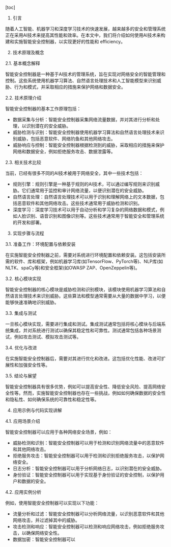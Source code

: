 
[toc]                    
                
                
1. 引言

随着人工智能、机器学习和深度学习技术的快速发展，越来越多的安全和管理系统正在采用AI技术来提高其性能和效率。在本文中，我们将介绍如何使用AI技术来构建和实施智能安全控制器，以实现更好的性能和 efficiency。

2. 技术原理及概念

2.1. 基本概念解释

智能安全控制器是一种基于AI技术的管理系统，旨在实现对网络安全的智能管理和控制。这些系统使用机器学习算法、自然语言处理技术和人工智能模型来识别威胁、行为和模式，并采取相应的措施来保护网络和数据安全。

2.2. 技术原理介绍

智能安全控制器的基本工作原理包括：

- 数据采集与分析：智能安全控制器采集网络流量数据，并对其进行分析和处理，以识别潜在的安全威胁。
- 威胁检测与识别：智能安全控制器使用机器学习算法和自然语言处理技术来识别威胁，包括恶意软件、网络钓鱼和其他网络攻击。
- 威胁响应与控制：智能安全控制器根据检测到的威胁，采取相应的措施来保护网络和数据安全，例如拒绝服务攻击、数据泄露等。

2.3. 相关技术比较

当前，已经有很多不同的AI技术被用于网络安全，其中一些技术包括：

- 规则引擎：规则引擎是一种基于规则的AI技术，可以通过编写规则来识别威胁。它们通常用于监控和审计网络流量，以便识别潜在的安全威胁。
- 自然语言处理：自然语言处理技术可以用于识别和理解网络上的文本数据，包括恶意软件和其他网络攻击。这些技术通常用于威胁检测和识别。
- 深度学习：深度学习技术可以用于自动分析和学习复杂的网络数据和模式，例如人脸识别、语音识别和图像识别等。这些技术通常用于智能安全和管理系统的开发和部署。

3. 实现步骤与流程

3.1. 准备工作：环境配置与依赖安装

在实施智能安全控制器之前，需要对系统进行环境配置和依赖安装。这包括安装所需的软件、库和框架，例如机器学习库(如TensorFlow、PyTorch等)、NLP库(如NLTK、spaCy等)和安全框架(如OWASP ZAP、OpenZeppelin等)。

3.2. 核心模块实现

智能安全控制器的核心模块是威胁检测和识别模块，该模块使用机器学习算法和自然语言处理技术来识别威胁。这些算法和模型通常需要从大量的数据中学习，以便能够快速准确地识别威胁。

3.3. 集成与测试

一旦核心模块实现，需要进行集成和测试。集成测试通常包括将核心模块与后端系统集成，并对系统进行测试以确保其稳定性和可靠性。测试通常包括各种场景测试，例如攻击测试、模拟攻击测试等。

3.4. 优化与改进

在实施智能安全控制器后，需要对其进行优化和改进。这包括优化性能、改进可扩展性和加强安全性等。

3.5. 结论与展望

智能安全控制器具有很多优势，例如可以提高安全性、降低安全风险、提高网络安全性等。然而，实施智能安全控制器也存在一些挑战，例如如何确保数据的安全性和隐私性、如何确保系统的可靠性和稳定性等。

4. 应用示例与代码实现讲解

4.1. 应用场景介绍

智能安全控制器可以应用于各种网络安全场景，例如：

- 威胁检测和识别：智能安全控制器可以用于检测和识别网络流量中的恶意软件和其他网络攻击。
- 拒绝服务攻击：智能安全控制器可以用于检测和识别拒绝服务攻击，以保护网络安全。
- 日志分析：智能安全控制器可以用于分析网络日志，以识别潜在的安全威胁。
- 身份验证：智能安全控制器可以用于实现基于身份验证的安全控制，以保护用户和数据的安全。

4.2. 应用实例分析

例如，使用智能安全控制器可以实现以下功能：

- 流量分析和过滤：智能安全控制器可以分析网络流量，以识别恶意软件和其他网络攻击，并过滤掉其中的威胁。
- 攻击检测和响应：智能安全控制器可以检测和响应网络攻击，例如拒绝服务攻击，以确保网络安全性。
- 数据加密：智能安全控制器可以

